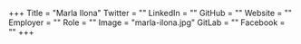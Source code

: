+++
Title = "Marla Ilona"
Twitter = ""
LinkedIn = ""
GitHub = ""
Website = ""
Employer = ""
Role = ""
Image = "marla-ilona.jpg"
GitLab = ""
Facebook = ""
+++
